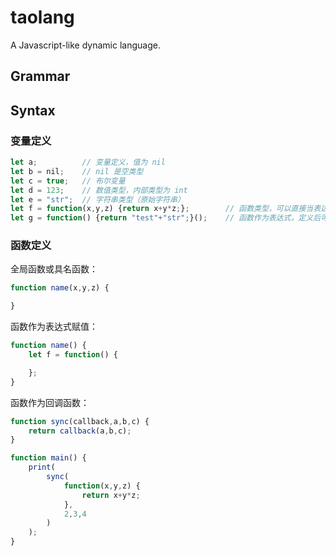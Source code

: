 # taolang

A Javascript-like dynamic language.

## Grammar

## Syntax

### 变量定义

```js
let a;          // 变量定义，值为 nil
let b = nil;    // nil 是空类型
let c = true;   // 布尔变量
let d = 123;    // 数值类型，内部类型为 int
let e = "str";  // 字符串类型（原始字符串）
let f = function(x,y,z) {return x+y*z;};        // 函数类型，可以直接当表达式使用
let g = function() {return "test"+"str";}();    // 函数作为表达式，定义后可以直接调用
```

### 函数定义

全局函数或具名函数：

```js
function name(x,y,z) {

}
```

函数作为表达式赋值：

```js
function name() {
    let f = function() {

    };
}
```

函数作为回调函数：

```js
function sync(callback,a,b,c) {
    return callback(a,b,c);
}

function main() {
    print(
        sync(
            function(x,y,z) {
                return x+y*z;
            },
            2,3,4
        )
    );
}
```
